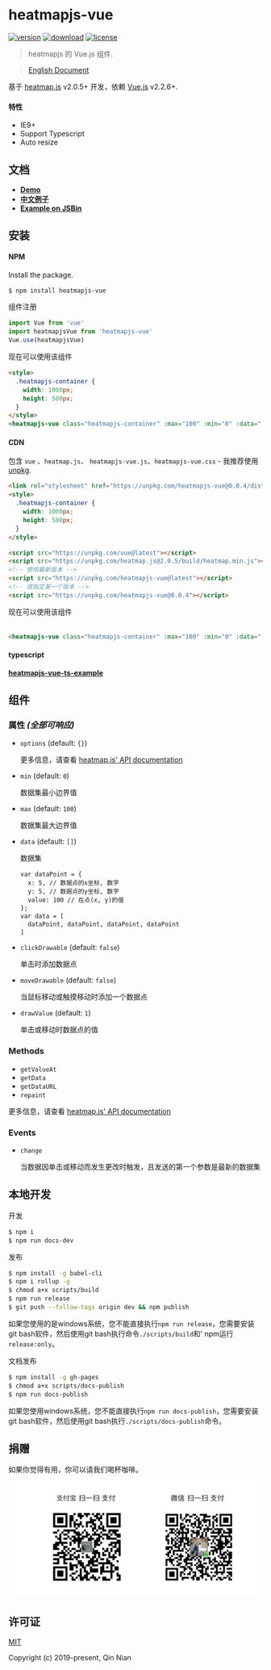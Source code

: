 # heatmapjs-vue

[![version](https://img.shields.io/npm/v/heatmapjs-vue.svg)](https://www.npmjs.com/package/heatmapjs-vue)
[![download](https://img.shields.io/npm/dm/heatmapjs-vue.svg)](https://www.npmjs.com/package/heatmapjs-vue)
[![license](https://img.shields.io/github/license/nqdy666/heatmapjs-vue.svg)](https://github.com/nqdy666/heatmapjs-vue/blob/dev/LICENSE)

> heatmapjs 的 Vue.js 组件.

> [English Document](./README.md)

基于 [heatmap.js](https://www.patrick-wied.at/static/heatmapjs/) v2.0.5+ 开发，依赖 [Vue.js](https://vuejs.org/) v2.2.6+.

#### 特性
- IE9+
- Support Typescript
- Auto resize

## 文档
- **[Demo](https://nqdy666.github.io/heatmapjs-vue/)**
- **[中文例子](https://nqdy666.github.io/heatmapjs-vue/cn/)**
- **[Example on JSBin](https://jsbin.com/quwakos/edit?html,css,js,output)**

## 安装

#### NPM
Install the package.

```bash
$ npm install heatmapjs-vue
```

组件注册

```js
import Vue from 'vue'
import heatmapjsVue from 'heatmapjs-vue'
Vue.use(heatmapjsVue)
```

现在可以使用该组件

```html
<style>
  .heatmapjs-container {
    width: 1000px;
    height: 500px;
  }
</style>
<heatmapjs-vue class="heatmapjs-container" :max="100" :min="0" :data="[{ x: 10, y: 15, value: 5}]"></heatmapjs-vue>
```

#### CDN

包含 `vue` 、`heatmap.js`、 `heatmapjs-vue.js`、`heatmapjs-vue.css` - 我推荐使用 [unpkg](https://unpkg.com/#/).

```html
<link rel="stylesheet" href="https://unpkg.com/heatmapjs-vue@0.0.4/dist/heatmapjs-vue.css"/>
<style>
  .heatmapjs-container {
    width: 1000px;
    height: 500px;
  }
</style>
```

```html
<script src="https://unpkg.com/vue@latest"></script>
<script src="https://unpkg.com/heatmap.js@2.0.5/build/heatmap.min.js"></script>
<!-- 使用最新版本 -->
<script src="https://unpkg.com/heatmapjs-vue@latest"></script>
<!-- 或指定某一个版本 -->
<script src="https://unpkg.com/heatmapjs-vue@0.0.4"></script>
```

现在可以使用该组件

```html

<heatmapjs-vue class="heatmapjs-container" :max="100" :min="0" :data="[{ x: 10, y: 15, value: 5}]"></heatmapjs-vue>
```

#### typescript
**[heatmapjs-vue-ts-example](https://github.com/nqdy666/heatmapjs-vue-ts-example)**

## 组件

### 属性 *(全部可响应)*
* `options` (default: `{}`)

  更多信息，请查看 [heatmap.js' API documentation](https://www.patrick-wied.at/static/heatmapjs/docs.html)

* `min` (default: `0`)
  
  数据集最小边界值
  
* `max` (default: `100`)

  数据集最大边界值
  
* `data` (default: `[]`)

  数据集
  ```
  var dataPoint = { 
    x: 5, // 数据点的x坐标, 数字
    y: 5, // 数据点的y坐标, 数字
    value: 100 // 在点(x, y)的值
  };
  var data = [
    dataPoint, dataPoint, dataPoint, dataPoint
  ]
  ```
* `clickDrawable` (default: `false`)

  单击时添加数据点

* `moveDrawable` (default: `false`)

  当鼠标移动或触摸移动时添加一个数据点

* `drawValue`  (default: `1`)

  单击或移动时数据点的值

### Methods
* `getValueAt`
* `getData`
* `getDataURL`
* `repaint`

更多信息，请查看 [heatmap.js' API documentation](https://www.patrick-wied.at/static/heatmapjs/docs.html)

### Events
* `change`

  当数据因单击或移动而发生更改时触发，且发送的第一个参数是最新的数据集

## 本地开发

开发
```bash
$ npm i
$ npm run docs-dev
```

发布
```bash
$ npm install -g babel-cli
$ npm i rollup -g
$ chmod a+x scripts/build
$ npm run release
$ git push --follow-tags origin dev && npm publish
```
如果您使用的是windows系统，您不能直接执行`npm run release`，您需要安装git bash软件，然后使用git bash执行命令`./scripts/build`和' npm运行`release:only`。

文档发布
```bash
$ npm install -g gh-pages
$ chmod a+x scripts/docs-publish
$ npm run docs-publish
```
如果您使用windows系统，您不能直接执行`npm run docs-publish`，您需要安装git bash软件，然后使用git bash执行`./scripts/docs-publish`命令。

## 捐赠
如果你觉得有用，你可以请我们喝杯咖啡。

<img width="650" src="https://raw.githubusercontent.com/nqdy666/heatmapjs-vue/dev/docs/assets/images/qrcode-donation.png" alt="donation">

## 许可证

[MIT](https://github.com/nianqin/heatmapjs-vue/blob/dev/LICENSE.md)

Copyright (c) 2019-present, Qin Nian
